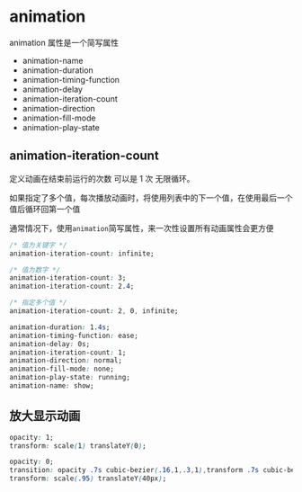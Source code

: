 

# animation 

animation 属性是一个简写属性

- animation-name
- animation-duration
- animation-timing-function
- animation-delay
- animation-iteration-count
- animation-direction
- animation-fill-mode
- animation-play-state

## animation-iteration-count

定义动画在结束前运行的次数 可以是 1 次 无限循环。

如果指定了多个值，每次播放动画时，将使用列表中的下一个值，在使用最后一个值后循环回第一个值

通常情况下，使用`animation`简写属性，来一次性设置所有动画属性会更方便

```css
/* 值为关键字 */
animation-iteration-count: infinite;

/* 值为数字 */
animation-iteration-count: 3;
animation-iteration-count: 2.4;

/* 指定多个值 */
animation-iteration-count: 2, 0, infinite;
```





```css
animation-duration: 1.4s;
animation-timing-function: ease;
animation-delay: 0s;
animation-iteration-count: 1;
animation-direction: normal;
animation-fill-mode: none;
animation-play-state: running;
animation-name: show;
```



## 放大显示动画

```css
opacity: 1;
transform: scale(1) translateY(0);
```

```css
opacity: 0;
transition: opacity .7s cubic-bezier(.16,1,.3,1),transform .7s cubic-bezier(.16,1,.3,1);
transform: scale(.95) translateY(40px);
```

